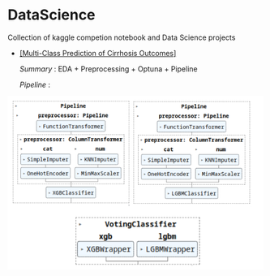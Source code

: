 # DataScience


Collection of kaggle competion notebook and Data Science projects

- [\[Multi-Class Prediction of Cirrhosis Outcomes\]](https://www.kaggle.com/competitions/playground-series-s3e26/overview)
  
    _Summary_ : EDA + Preprocessing + Optuna + Pipeline

    _Pipeline_ : 

![pipeline](./Multi-Class_Prediction_of_Cirrhosis_Outcomes/pipeline.png)

